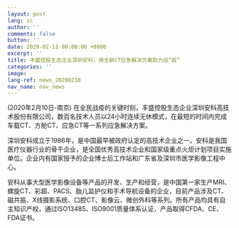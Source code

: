 ```yaml
---
layout: post
lang: sc
author: ''
comments: false
button: ''
date: 2020-02-11 00:00:00 +0800
excerpt: ''
title: 丰盛控股生态企业深圳安科，用全新CT应急解决方案助力战“疫”
categories: ''
image: 
lang-ref: news_20200210
nav_name: nav_news
---
```

(2020年2月10日-南京) 在全民战疫的关键时刻，丰盛控股生态企业深圳安科高技术股份有限公司，数百名技术人员以24小时连续无休模式，在最短的时间内完成车载CT、方舱CT、应急CT等一系列应急解决方案。

深圳安科成立于1986年，是中国最早被政府认定的高技术企业之一。安科是我国医疗仪器行业的骨干企业，是全国优秀高技术企业和国家级重点火炬计划项目实施单位。企业内有国家授予的企业博士后工作站和广东省及深圳市医学影像工程中心。

安科从事大型医学影像设备等产品的开发、生产和经营，是中国第一家生产MRI、螺旋CT、彩超、PACS、胎儿监护仪和手术导航设备的企业，目前产品涉及CT、磁共振、X线摄影系统、口腔CT、影像云、微创外科等系列。所有产品均具有自主知识产权，通过ISO13485、ISO9001质量体系认证，产品取得CFDA、CE、FDA证书。